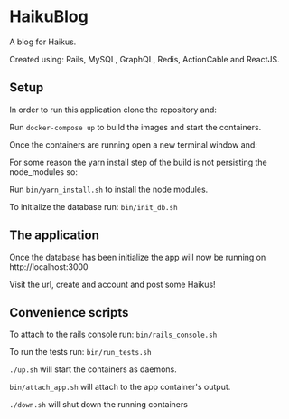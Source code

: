 # HaikuBlog

A blog for Haikus. 

Created using: Rails, MySQL, GraphQL, Redis, ActionCable and ReactJS.

## Setup

In order to run this application clone the repository and:

Run `docker-compose up` to build the images and start the containers.

Once the containers are running open a new terminal window and:

For some reason the yarn install step of the build is not persisting the node_modules so:

Run `bin/yarn_install.sh` to install the node modules.

To initialize the database run: `bin/init_db.sh`

## The application

Once the database has been initialize the app will now be running on http://localhost:3000

Visit the url, create and account and post some Haikus!

## Convenience scripts

To attach to the rails console run: `bin/rails_console.sh`

To run the tests run: `bin/run_tests.sh`

`./up.sh` will start the containers as daemons.

`bin/attach_app.sh` will attach to the app container's output.

`./down.sh` will shut down the running containers
